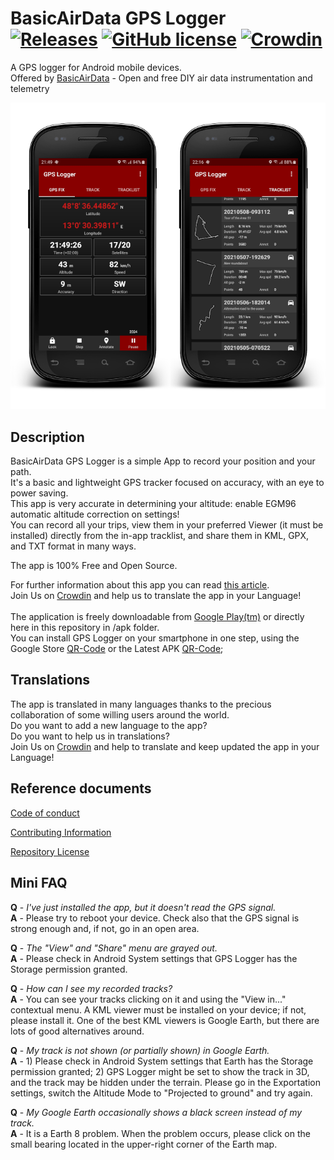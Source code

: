 # BasicAirData GPS Logger<br>[![Releases](http://img.shields.io/github/release/BasicAirData/GPSLogger.svg?label=%20release%20)](https://github.com/BasicAirData/GPSLogger/releases) [![GitHub license](https://img.shields.io/badge/license-GPL_3-blue.svg?label=%20license%20)](https://raw.githubusercontent.com/BasicAirData/GPSLogger/master/LICENSE) [![Crowdin](https://d322cqt584bo4o.cloudfront.net/gpslogger/localized.svg)](https://crowdin.com/project/gpslogger) 
A GPS logger for Android mobile devices.<br>
Offered by [BasicAirData](http://www.basicairdata.eu) - Open and free DIY air data instrumentation and telemetry 

![alt tag](https://github.com/BasicAirData/GPSLogger/blob/master/screenshots/Image_01.png)

## Description

BasicAirData GPS Logger is a simple App to record your position and your path.<br>
It's a basic and lightweight GPS tracker focused on accuracy, with an eye to power saving.<br>
This app is very accurate in determining your altitude: enable EGM96 automatic altitude correction on settings!<br>
You can record all your trips, view them in your preferred Viewer (it must be installed) directly from the in-app tracklist, and share them in KML, GPX, and TXT format in many ways.

The app is 100% Free and Open Source.

For further information about this app you can read [this article](http://www.basicairdata.eu/projects/android/android-gps-logger/).<br>
Join Us on [Crowdin](https://crowdin.com/project/gpslogger) and help us to translate the app in your Language!<br><br>
The application is freely downloadable from [Google Play(tm)](https://play.google.com/store/apps/details?id=eu.basicairdata.graziano.gpslogger) or directly here in this repository in /apk folder.<br>
You can install GPS Logger on your smartphone in one step, using the Google Store [QR-Code](https://github.com/BasicAirData/GPSLogger/blob/master/screenshots/qrcode%20-%20Google%20Store.png) or the Latest APK [QR-Code](https://github.com/BasicAirData/GPSLogger/blob/master/screenshots/qrcode.png);

## Translations

The app is translated in many languages thanks to the precious collaboration of some willing users around the world.<br>
Do you want to add a new language to the app?<br>
Do you want to help us in translations?<br>
Join Us on [Crowdin](https://crowdin.com/project/gpslogger) and help to translate and keep updated the app in your Language!

## Reference documents

[Code of conduct](CODE_OF_CONDUCT.md)

[Contributing Information](CONTRIBUTING.md)

[Repository License](LICENSE)

## Mini FAQ
<b>Q</b> - <i>I've just installed the app, but it doesn't read the GPS signal.</i><br>
<b>A</b> - Please try to reboot your device. Check also that the GPS signal is strong enough and, if not, go in an open area.

<b>Q</b> - <i>The "View" and "Share" menu are grayed out.</i><br>
<b>A</b> - Please check in Android System settings that GPS Logger has the Storage permission granted.

<b>Q</b> - <i>How can I see my recorded tracks?</i><br>
<b>A</b> - You can see your tracks clicking on it and using the "View in..." contextual menu. A KML viewer must be installed on your device; if not, please install it. One of the best KML viewers is Google Earth, but there are lots of good alternatives around.

<b>Q</b> - <i>My track is not shown (or partially shown) in Google Earth.</i><br>
<b>A</b> - 1) Please check in Android System settings that Earth has the Storage permission granted; 2) GPS Logger might be set to show the track in 3D, and the track may be hidden under the terrain. Please go in the Exportation settings, switch the Altitude Mode to "Projected to ground" and try again.

<b>Q</b> - <i>My Google Earth occasionally shows a black screen instead of my track.</i><br>
<b>A</b> - It is a Earth 8 problem. When the problem occurs, please click on the small bearing located in the upper-right corner of the Earth map.
